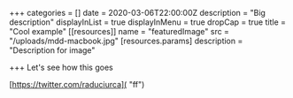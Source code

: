 +++
categories = []
date = 2020-03-06T22:00:00Z
description = "Big description"
displayInList = true
displayInMenu = true
dropCap = true
title = "Cool example"
[[resources]]
name = "featuredImage"
src = "/uploads/mdd-macbook.jpg"
[resources.params]
description = "Description for image"

+++
Let's see how this goes

[https://twitter.com/raduciurca]( "ff")